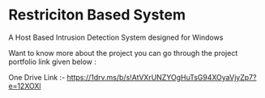 # Restriciton Based System

A Host Based Intrusion Detection System designed for Windows

Want to know more about the project you can go through the project portfolio link given below :

One Drive Link :-
https://1drv.ms/b/s!AtVXrUNZYOgHuTsG94XOyaVjyZp7?e=12XOXl
